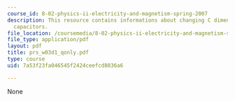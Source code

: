 ```yaml
---
course_id: 8-02-physics-ii-electricity-and-magnetism-spring-2007
description: This resource contains informations about changing C dimensions and parallel-plate
  capacitors.
file_location: /coursemedia/8-02-physics-ii-electricity-and-magnetism-spring-2007/7a53f23fa046545f2424ceefcd8036a6_prs_w03d1_qonly.pdf
file_type: application/pdf
layout: pdf
title: prs_w03d1_qonly.pdf
type: course
uid: 7a53f23fa046545f2424ceefcd8036a6

---
```

None